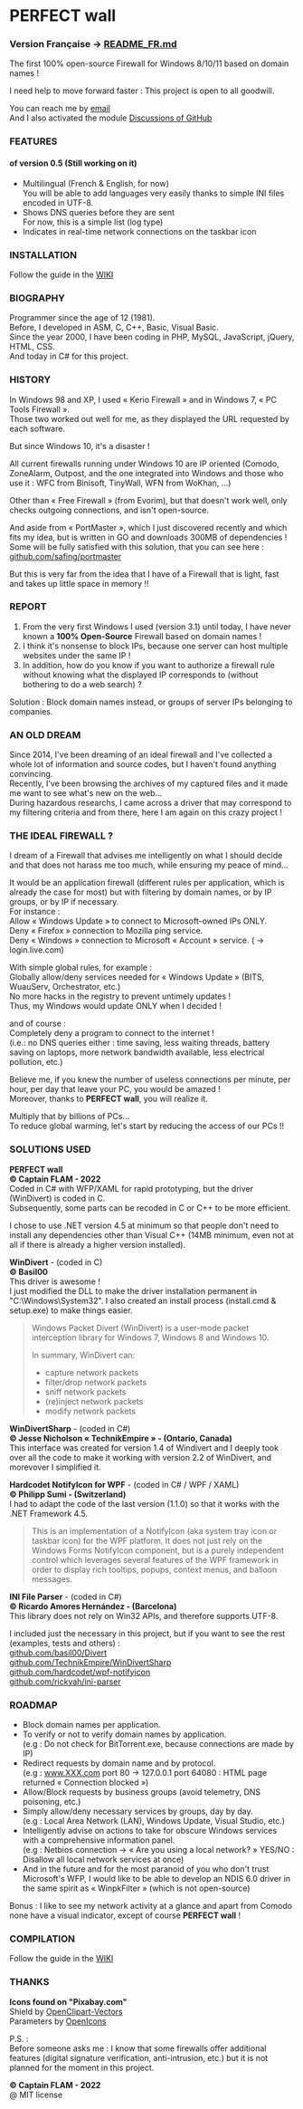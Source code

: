 # PERFECT wall

### Version Française -> [README_FR.md](https://github.com/Captain-FLAM/PERFECTwall/blob/master/README_FR.md)

The first 100% open-source Firewall for Windows 8/10/11 based on domain names !

I need help to move forward faster : This project is open to all goodwill.

You can reach  me by [email](https://github.com/Captain-FLAM)  
And I also activated the module [Discussions of GitHub](https://github.com/Captain-FLAM/PERFECTwall/discussions)

### FEATURES
#### of version 0.5 (Still working on it)

* Multilingual (French & English, for now)  
You will be able to add languages very easily thanks to simple INI files encoded in UTF-8.
* Shows DNS queries before they are sent  
For now, this is a simple list (log type)
* Indicates in real-time network connections on the taskbar icon

### INSTALLATION

Follow the guide in the [WIKI](wiki/Installation.md)

### BIOGRAPHY

Programmer since the age of 12 (1981).  
Before, I developed in ASM, C, C++, Basic, Visual Basic.  
Since the year 2000, I have been coding in PHP, MySQL, JavaScript, jQuery, HTML, CSS.  
And today in C# for this project.

### HISTORY

In Windows 98 and XP, I used « Kerio Firewall » and in Windows 7, « PC Tools Firewall ».  
Those two worked out well for me, as they displayed the URL requested by each software.

But since Windows 10, it's a disaster !

All current firewalls running under Windows 10 are IP oriented (Comodo, ZoneAlarm, Outpost, and the one integrated into Windows and those who use it : WFC from Binisoft, TinyWall, WFN from WoKhan, ...)

Other than « Free Firewall » (from Evorim), but that doesn't work well, only checks outgoing connections, and isn't open-source.

And aside from « PortMaster », which I just discovered recently and which fits my idea, but is written in GO and downloads 300MB of dependencies !  
Some will be fully satisfied with this solution, that you can see here : [github.com/safing/portmaster](https://github.com/safing/portmaster)

But this is very far from the idea that I have of a Firewall that is light, fast and takes up little space in memory !!

### REPORT

1. From the very first Windows I used (version 3.1) until today, I have never known a **100% Open-Source** Firewall based on domain names !
2. I think it's nonsense to block IPs, because one server can host multiple websites under the same IP !
3. In addition, how do you know if you want to authorize a firewall rule without knowing what the displayed IP corresponds to (without bothering to do a web search) ?

Solution : Block domain names instead, or groups of server IPs belonging to companies.

### AN OLD DREAM

Since 2014, I've been dreaming of an ideal firewall and I've collected a whole lot of information and source codes, but I haven't found anything convincing.  
Recently, I've been browsing the archives of my captured files and it made me want to see what's new on the web...  
During hazardous researchs, I came across a driver that may correspond to my filtering criteria and from there, here I am again on this crazy project !

### THE IDEAL FIREWALL ?

I dream of a Firewall that advises me intelligently on what I should decide and that does not harass me too much, while ensuring my peace of mind...

It would be an application firewall (different rules per application, which is already the case for most) but with filtering by domain names, or by IP groups, or by IP if necessary.  
For instance :  
Allow « Windows Update » to connect to Microsoft-owned IPs ONLY.  
Deny « Firefox » connection to Mozilla ping service.  
Deny « Windows » connection to Microsoft « Account » service. ( → login.live.com)

With simple global rules, for example :  
Globally allow/deny services needed for « Windows Update » (BITS, WuauServ, Orchestrator, etc.)  
No more hacks in the registry to prevent untimely updates !  
Thus, my Windows would update ONLY when I decided !

and of course :  
Completely deny a program to connect to the internet !  
(i.e.: no DNS queries either : time saving, less waiting threads, battery saving on laptops, more network bandwidth available, less electrical pollution, etc.)

Believe me, if you knew the number of useless connections per minute, per hour, per day that leave your PC, you would be amazed !  
Moreover, thanks to **PERFECT wall**, you will realize it.

Multiply that by billions of PCs...  
To reduce global warming, let's start by reducing the access of our PCs !!

### SOLUTIONS USED

**PERFECT wall**  
**&copy; Captain FLAM - 2022**  
Coded in C# with WFP/XAML for rapid prototyping, but the driver (WinDivert) is coded in C.  
Subsequently, some parts can be recoded in C or C++ to be more efficient.

I chose to use .NET version 4.5 at minimum so that people don't need to install any dependencies other than Visual C++ (14MB minimum, even not at all if there is already a higher version installed).

**WinDivert** - (coded in C)  
**&copy; Basil00**  
This driver is awesome !  
I just modified the DLL to make the driver installation permanent in "C:\Windows\System32".
I also created an install process (install.cmd & setup.exe) to make things easier.

> Windows Packet Divert (WinDivert) is a user-mode packet interception library
> for Windows 7, Windows 8 and Windows 10.
>
> In summary, WinDivert can:
> - capture network packets
> - filter/drop network packets
> - sniff network packets
> - (re)inject network packets
> - modify network packets

**WinDivertSharp** - (coded in C#)  
**&copy; Jesse Nicholson « TechnikEmpire » - (Ontario, Canada)**  
This interface was created for version 1.4 of Windivert and I deeply took over all the code to make it working with version 2.2 of WinDivert, and morevover I simplified it.

**Hardcodet NotifyIcon for WPF** - (coded in C# / WPF / XAML)  
**&copy; Philipp Sumi - (Switzerland)**  
I had to adapt the code of the last version (1.1.0) so that it works with the .NET Framework 4.5.  

> This is an implementation of a NotifyIcon (aka system tray icon or taskbar icon) for the WPF platform.
> It does not just rely on the Windows Forms NotifyIcon component, but is a purely independent control
> which leverages several features of the WPF framework in order to display rich tooltips, popups,
> context menus, and balloon messages.

**INI File Parser** - (coded in C#)  
**&copy; Ricardo Amores Hernández - (Barcelona)**  
This library does not rely on Win32 APIs, and therefore supports UTF-8.  

I included just the necessary in this project, but if you want to see the rest (examples, tests and others) :  
[github.com/basil00/Divert](https://github.com/basil00/Divert)  
[github.com/TechnikEmpire/WinDivertSharp](https://github.com/TechnikEmpire/WinDivertSharp)  
[github.com/hardcodet/wpf-notifyicon](https://github.com/hardcodet/wpf-notifyicon)  
[github.com/rickyah/ini-parser](https://github.com/rickyah/ini-parser)

### ROADMAP

- Block domain names per application.
- To verify or not to verify domain names by application.  
(e.g : Do not check for BitTorrent.exe, because connections are made by IP)
- Redirect requests by domain name and by protocol.  
(e.g : www.XXX.com port 80 → 127.0.0.1 port 64080 : HTML page returned « Connection blocked »)
- Allow/Block requests by business groups (avoid telemetry, DNS poisoning, etc.)
- Simply allow/deny necessary services by groups, day by day.  
(e.g : Local Area Network (LAN), Windows Update, Visual Studio, etc.)
- Intelligently advise on actions to take for obscure Windows services with a comprehensive information panel.  
(e.g : Netbios connection → « Are you using a local network? » YES/NO : Disallow all local network services at once)
- And in the future and for the most paranoid of you who don't trust Microsoft's WFP, I would like to be able to develop an NDIS 6.0 driver in the same spirit as « WinpkFilter » (which is not open-source)

Bonus : I like to see my network activity at a glance and apart from Comodo none have a visual indicator, except of course **PERFECT wall** !

### COMPILATION

Follow the guide in the [WIKI](wiki/Compilation.md)

### THANKS

**Icons found on "Pixabay.com"**  
Shield by <a href="https://pixabay.com/fr/users/openclipart-vectors-30363/?utm_source=link-attribution&amp;utm_medium=referral&amp;utm_campaign=image&amp;utm_content=154885">OpenClipart-Vectors</a>  
Parameters by <a href="https://pixabay.com/fr/users/openicons-28911/?utm_source=link-attribution&amp;utm_medium=referral&amp;utm_campaign=image&amp;utm_content=98391">OpenIcons</a>

P.S. :  
Before someone asks me : I know that some firewalls offer additional features (digital signature verification, anti-intrusion, etc.) but it is not planned for the moment in this project.

**&copy; Captain FLAM - 2022**  
@ MIT license
